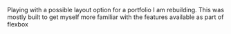 Playing with a possible layout option for a portfolio I am rebuilding. This was mostly built to get myself more familiar with the features available as part of flexbox